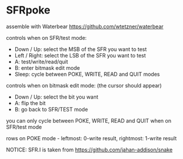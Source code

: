 # SFRpoke
assemble with Waterbear https://github.com/wtetzner/waterbear

controls when on SFR/test mode:
- Down / Up: select the MSB of the SFR you want to test
- Left / Right: select the LSB of the SFR you want to test
- A: test/write/read/quit
- B: enter bitmask edit mode
- Sleep: cycle between POKE, WRITE, READ and QUIT modes

controls when on bitmask edit mode: (the cursor should appear)
- Down / Up: select the bit you want
- A: flip the bit
- B: go back to SFR/TEST mode

you can only cycle between POKE, WRITE, READ and QUIT when on SFR/test mode

rows on POKE mode - leftmost: 0-write result, rightmost: 1-write result

NOTICE: SFR.I is taken from https://github.com/jahan-addison/snake

